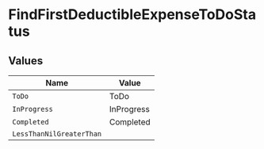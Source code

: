 # FindFirstDeductibleExpenseToDoStatus


## Values

| Name                     | Value                    |
| ------------------------ | ------------------------ |
| `ToDo`                   | ToDo                     |
| `InProgress`             | InProgress               |
| `Completed`              | Completed                |
| `LessThanNilGreaterThan` | <nil>                    |